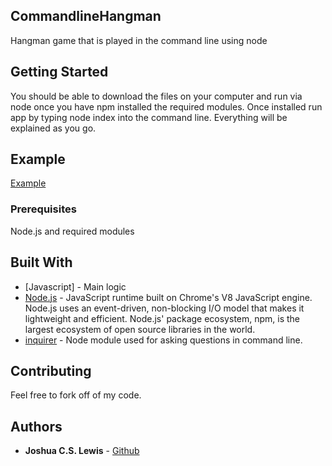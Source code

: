 ## CommandlineHangman

Hangman game that is played in the command line using node

## Getting Started

You should be able to download the files on your computer and run via node once you have npm installed the required modules. Once installed run app by typing node index into the command line. Everything will be explained as you go. 

## Example
[Example](https://gyazo.com/ff2ec8e8e489f540ff23cb78ceab2f51)

### Prerequisites

Node.js and required modules

## Built With

* [Javascript] - Main logic
* [Node.js](https://nodejs.org/en/) - JavaScript runtime built on Chrome's V8 JavaScript engine. Node.js uses an event-driven, non-blocking I/O model that makes it lightweight and efficient. Node.js' package ecosystem, npm, is the largest ecosystem of open source libraries in the world.
* [inquirer](https://www.npmjs.com/package/inquirer) - Node module used for asking questions in command line.

## Contributing

Feel free to fork off of my code.

## Authors

* **Joshua C.S. Lewis** - [Github](https://github.com/cslewislives)
